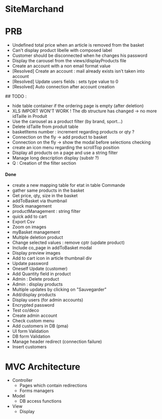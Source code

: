 # SiteMarchand

# PRB
* Undefined total price when an article is removed from the basket
* Can't display product libelle with composed label
* Customer should be disconnected when he changes his password
* Display the carousel from the views/displayProducts file
* Create an account with a non email format value
* [Resolved] Create an account : mail already exists isn't taken into account
* [Resolved] Update users fields : sets type value to 0
* [Resolved] Auto connection after account creation


## TODO :
* hide table container if the ordering page is empty (after deletion)
* XLS IMPORT WON'T WORK ! The db structure has changed -> no more idTaille in Produit
* Use the carousel as a product filter (by brand, sport...)
* Delete idTaille from produit table
* basketItems number : increment regarding products or qty ?
* Connection on the fly -> add product to basket
* Connection on the fly -> show the modal before selections checking
* create an icon menu regarding the scrollTop position
* Display all products on a page and use a string filter
* Manage long description display (substr ?)
* Q : Creation of the filter section

#### Done
* create a new mapping table for etat in table Commande
* gather same products in the basket
* Get price, qty, size in the basket
* addToBasket via thumbnail
* Stock management
* productManagement : string filter
* quick add to cart
* Export Csv
* Zoom on images
* myBasket management
* Multiple deletion product
* Change selected values : remove cptr (update product)
* Include co_page in addToBasket modal
* Display preview images
* Add to cart icon in article thumbnail div
* Update password
* Oneself Update (customer)
* Add Quantity field in product
* Admin : Delete product
* Admin : display products
* Multiple updates by clicking on "Sauvegarder"
* Add/display products
* Display users (for admin accounts)
* Encrypted password
* Test co/deco
* Create admin account
* Check custom menu
* Add customers in DB (pma)
* UI form Validation
* DB form Validation
* Manage header redirect (connection failure)
* Insert customers

# MVC Architecture
* Controller
	* Pages which contain redirections
	* Forms managers
* Model
	* DB access functions
* View
	* Display
